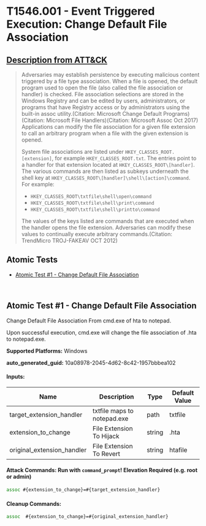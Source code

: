 # T1546.001 - Event Triggered Execution: Change Default File Association

## [Description from ATT&CK](https://attack.mitre.org/techniques/T1546/001)

<blockquote>Adversaries may establish persistence by executing malicious content triggered by a file type association. When a file is opened, the default program used to open the file (also called the file association or handler) is checked. File association selections are stored in the Windows Registry and can be edited by users, administrators, or programs that have Registry access or by administrators using the built-in assoc utility.(Citation: Microsoft Change Default Programs)(Citation: Microsoft File Handlers)(Citation: Microsoft Assoc Oct 2017) Applications can modify the file association for a given file extension to call an arbitrary program when a file with the given extension is opened.

System file associations are listed under <code>HKEY_CLASSES_ROOT\.[extension]</code>, for example <code>HKEY_CLASSES_ROOT\.txt</code>. The entries point to a handler for that extension located at <code>HKEY_CLASSES_ROOT\\[handler]</code>. The various commands are then listed as subkeys underneath the shell key at <code>HKEY_CLASSES_ROOT\\[handler]\shell\\[action]\command</code>. For example:

- <code>HKEY_CLASSES_ROOT\txtfile\shell\open\command</code>
- <code>HKEY_CLASSES_ROOT\txtfile\shell\print\command</code>
- <code>HKEY_CLASSES_ROOT\txtfile\shell\printto\command</code>

The values of the keys listed are commands that are executed when the handler opens the file extension. Adversaries can modify these values to continually execute arbitrary commands.(Citation: TrendMicro TROJ-FAKEAV OCT 2012)</blockquote>

## Atomic Tests

- [Atomic Test #1 - Change Default File Association](#atomic-test-1---change-default-file-association)

<br/>

## Atomic Test #1 - Change Default File Association

Change Default File Association From cmd.exe of hta to notepad.

Upon successful execution, cmd.exe will change the file association of .hta to notepad.exe.

**Supported Platforms:** Windows

**auto_generated_guid:** 10a08978-2045-4d62-8c42-1957bbbea102

#### Inputs:

| Name                       | Description                 | Type   | Default Value |
| -------------------------- | --------------------------- | ------ | ------------- |
| target_extension_handler   | txtfile maps to notepad.exe | path   | txtfile       |
| extension_to_change        | File Extension To Hijack    | string | .hta          |
| original_extension_handler | File Extension To Revert    | string | htafile       |

#### Attack Commands: Run with `command_prompt`! Elevation Required (e.g. root or admin)

```cmd
assoc #{extension_to_change}=#{target_extension_handler}
```

#### Cleanup Commands:

```cmd
assoc  #{extension_to_change}=#{original_extension_handler}
```

<br/>
